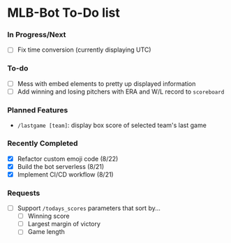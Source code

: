 # MLB-Bot To-Do list
### In Progress/Next
- [ ] Fix time conversion (currently displaying UTC)
### To-do
- [ ] Mess with embed elements to pretty up displayed information
- [ ] Add winning and losing pitchers with ERA and W/L record to `scoreboard`
### Planned Features
- `/lastgame [team]`: display box score of selected team's last game 
### Recently Completed
- [x] Refactor custom emoji code (8/22)
- [x] Build the bot serverless (8/21)
- [x] Implement CI/CD workflow (8/21)
### Requests
- [ ] Support `/todays_scores` parameters that sort by...
    - [ ] Winning score
    - [ ] Largest margin of victory
    - [ ] Game length